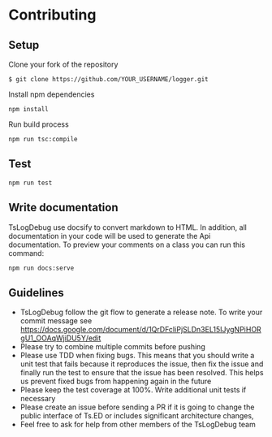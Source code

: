 # Contributing

## Setup

Clone your fork of the repository

```
$ git clone https://github.com/YOUR_USERNAME/logger.git
```

Install npm dependencies

```
npm install
```

Run build process

```
npm run tsc:compile
```

## Test

```
npm run test
```

## Write documentation

TsLogDebug use docsify to convert markdown to HTML. In addition, all documentation in your code will be used to generate
the Api documentation. To preview your comments on a class you can run this command:

```
npm run docs:serve
```

## Guidelines

- TsLogDebug follow the git flow to generate a release note. To write your commit message see https://docs.google.com/document/d/1QrDFcIiPjSLDn3EL15IJygNPiHORgU1_OOAqWjiDU5Y/edit
- Please try to combine multiple commits before pushing
- Please use TDD when fixing bugs. This means that you should write a unit test that fails because it reproduces the issue, then fix the issue and finally run the test to ensure that the issue has been resolved. This helps us prevent fixed bugs from happening again in the future
- Please keep the test coverage at 100%. Write additional unit tests if necessary
- Please create an issue before sending a PR if it is going to change the public interface of Ts.ED or includes significant architecture changes,
- Feel free to ask for help from other members of the TsLogDebug team
